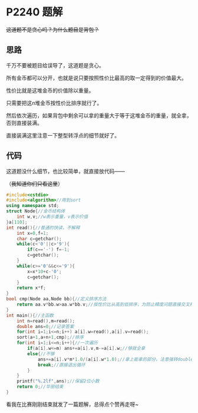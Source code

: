 # P2240 题解

~~这道题不是贪心吗？为什么题目是背包？~~
## 思路
千万不要被题目给误导了，这道题是贪心。

所有金币都可以分开，也就是说只要按照性价比最高的取一定得到的价值最大。

性价比就是这堆金币的价值除以重量。

只需要把这$n$堆金币按性价比排序就行了。

然后依次遍历，如果背包中剩余可以拿的重量大于等于这堆金币的重量，就全拿，否则直接装满。

直接装满这里注意一下整型转浮点的细节就好了。
## 代码
这道题没什么细节，也比较简单，就直接放代码——

（~~我知道你们只看这里~~）
```cpp
#include<cstdio>
#include<algorithm>//用到sort
using namespace std;
struct Node{//金币结构体
	int w,v;//w表示重量，v表示价值
}a[110];
int read(){//普通的快读，不解释
	int x=0,f=1;
	char c=getchar();
	while(c<'0'||c>'9'){
		if(c=='-') f=-1;
		c=getchar();
	}
	while(c>='0'&&c<='9'){
		x=x*10+c-'0';
		c=getchar();
	}
	return x*f;
}
bool cmp(Node aa,Node bb){//定义排序方法
	return aa.v*bb.w>aa.w*bb.v;//按性价比从高到低排序，为防止精度问题直接交叉相乘
}
int main(){//主函数
	int n=read(),m=read();
	double ans=0;//记录答案
	for(int i=1;i<=n;i++) a[i].w=read(),a[i].v=read();
	sort(a+1,a+n+1,cmp);//排序
	for(int i=1;i<=n;i++){//一次遍历
		if(a[i].w<=m) ans+=a[i].v,m-=a[i].w;//够就全拿
		else{//不够
			ans+=a[i].v*m*1.0/(a[i].w*1.0);//拿上能拿的部分，注意强转double
			break;//直接退出循环
		}
	}
	printf("%.2lf",ans);//保留2位小数
	return 0;//华丽结束
}
```
看我在比赛刚刚结束就发了一篇题解，总得点个赞再走呀~